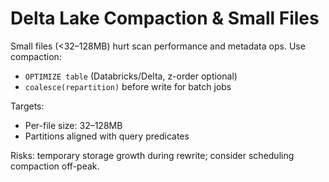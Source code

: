 # Delta Lake Compaction & Small Files
Small files (<32–128MB) hurt scan performance and metadata ops. Use compaction:
- `OPTIMIZE table` (Databricks/Delta, z-order optional)
- `coalesce(repartition)` before write for batch jobs

Targets:
- Per-file size: 32–128MB
- Partitions aligned with query predicates

Risks: temporary storage growth during rewrite; consider scheduling compaction off-peak.